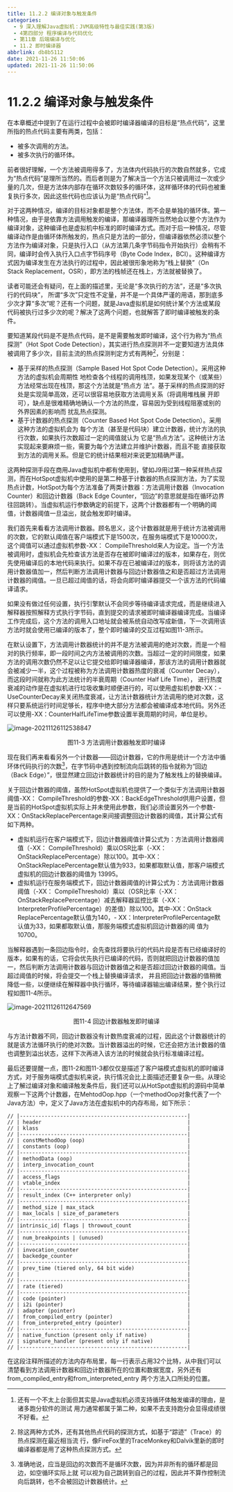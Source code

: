 ```yaml
---
title: 11.2.2 编译对象与触发条件
categories:
  - 9 深入理解Java虛拟机：JVM高级特性与最佳实践(第3版)
  - 4第四部分 程序编译与代码优化
  - 第11章 后端编译与优化
  - 11.2 即时编译器
abbrlink: db8b5112
date: 2021-11-26 11:50:06
updated: 2021-11-26 11:50:06
---
```

# 11.2.2 编译对象与触发条件
在本章概述中提到了在运行过程中会被即时编译器编译的目标是“热点代码”，这里所指的热点代码主要有两类，包括：

- 被多次调用的方法。
- 被多次执行的循环体。

前者很好理解，一个方法被调用得多了，方法体内代码执行的次数自然就多，它成为“热点代码”是理所当然的。而后者则是为了解决当一个方法只被调用过一次或少量的几次，但是方法体内部存在循环次数较多的循环体，这样循环体的代码也被重复执行多次，因此这些代码也应该认为是“热点代码”[^1]。

对于这两种情况，编译的目标对象都是整个方法体，而不会是单独的循环体。第一种情况，由于是依靠方法调用触发的编译，那编译器理所当然地会以整个方法作为编译对象，这种编译也是虚拟机中标准的即时编译方式。而对于后一种情况，尽管编译动作是由循环体所触发的，热点只是方法的一部分，但编译器依然必须以整个方法作为编译对象，只是执行入口（从方法第几条字节码指令开始执行）会稍有不同，编译时会传入执行入口点字节码序号（Byte Code Index，BCI）。这种编译方式因为编译发生在方法执行的过程中，因此被很形象地称为“栈上替换”（On Stack Replacement，OSR），即方法的栈帧还在栈上，方法就被替换了。

读者可能还会有疑问，在上面的描述里，无论是“多次执行的方法”，还是“多次执行的代码块”， 所谓“多次”只定性不定量，并不是一个具体严谨的用语，那到底多少次才算“多次”呢？还有一个问题，就是Java虚拟机是如何统计某个方法或某段代码被执行过多少次的呢？解决了这两个问题，也就解答了即时编译被触发的条件。

要知道某段代码是不是热点代码，是不是需要触发即时编译，这个行为称为“热点探测”（Hot Spot Code Detection），其实进行热点探测并不一定要知道方法具体被调用了多少次，目前主流的热点探测判定方式有两种[^2]，分别是：

- 基于采样的热点探测（Sample Based Hot Spot Code Detection）。采用这种方法的虚拟机会周期性 地检查各个线程的调用栈顶，如果发现某个（或某些）方法经常出现在栈顶，那这个方法就是“热点方 法”。基于采样的热点探测的好处是实现简单高效，还可以很容易地获取方法调用关系（将调用堆栈展 开即可），缺点是很难精确地确认一个方法的热度，容易因为受到线程阻塞或别的外界因素的影响而 扰乱热点探测。
- 基于计数器的热点探测（Counter Based Hot Spot Code Detection）。采用这种方法的虚拟机会为 每个方法（甚至是代码块）建立计数器，统计方法的执行次数，如果执行次数超过一定的阈值就认为 它是“热点方法”。这种统计方法实现起来要麻烦一些，需要为每个方法建立并维护计数器，而且不能 直接获取到方法的调用关系。但是它的统计结果相对来说更加精确严谨。

这两种探测手段在商用Java虚拟机中都有使用到，譬如J9用过第一种采样热点探测，而在HotSpot虚拟机中使用的是第二种基于计数器的热点探测方法，为了实现热点计数，HotSpot为每个方法准备了两类计数器：方法调用计数器（Invocation Counter）和回边计数器（Back Edge Counter，“回边”的意思就是指在循环边界往回跳转）。当虚拟机运行参数确定的前提下，这两个计数器都有一个明确的阈值，计数器阈值一旦溢出，就会触发即时编译。

我们首先来看看方法调用计数器。顾名思义，这个计数器就是用于统计方法被调用的次数，它的默认阈值在客户端模式下是1500次，在服务端模式下是10000次，这个阈值可以通过虚拟机参数-XX： CompileThreshold来人为设定。当一个方法被调用时，虚拟机会先检查该方法是否存在被即时编译过的版本，如果存在，则优先使用编译后的本地代码来执行。如果不存在已被编译过的版本，则将该方法的调用计数器值加一，然后判断方法调用计数器与回边计数器值之和是否超过方法调用计数器的阈值。一旦已超过阈值的话，将会向即时编译器提交一个该方法的代码编译请求。

如果没有做过任何设置，执行引擎默认不会同步等待编译请求完成，而是继续进入解释器按照解释方式执行字节码，直到提交的请求被即时编译器编译完成。当编译工作完成后，这个方法的调用入口地址就会被系统自动改写成新值，下一次调用该方法时就会使用已编译的版本了，整个即时编译的交互过程如图11-3所示。

在默认设置下，方法调用计数器统计的并不是方法被调用的绝对次数，而是一个相对的执行频率，即一段时间之内方法被调用的次数。当超过一定的时间限度，如果方法的调用次数仍然不足以让它提交给即时编译器编译，那该方法的调用计数器就会被减少一半，这个过程被称为方法调用计数器热度的衰减（Counter Decay），而这段时间就称为此方法统计的半衰周期（Counter Half Life Time）， 进行热度衰减的动作是在虚拟机进行垃圾收集时顺便进行的，可以使用虚拟机参数-XX：- UseCounterDecay来关闭热度衰减，让方法计数器统计方法调用的绝对次数，这样只要系统运行时间足够长，程序中绝大部分方法都会被编译成本地代码。另外还可以使用-XX：CounterHalfLifeTime参数设置半衰周期的时间，单位是秒。

![image-20211126112538847](https://gitee.com/XiaoLan223/images/raw/master/Blog/Sum/20211126112538.png)

<center>图11-3 方法调用计数器触发即时编译</center>

现在我们再来看看另外一个计数器——回边计数器，它的作用是统计一个方法中循环体代码执行的次数[^3]，在字节码中遇到控制流向后跳转的指令就称为“回边（Back Edge）”，很显然建立回边计数器统计的目的是为了触发栈上的替换编译。

关于回边计数器的阈值，虽然HotSpot虚拟机也提供了一个类似于方法调用计数器阈值-XX： CompileThreshold的参数-XX：BackEdgeThreshold供用户设置，但是当前的HotSpot虚拟机实际上并未使用此参数，我们必须设置另外一个参数-XX：OnStackReplacePercentage来间接调整回边计数器的阈值，其计算公式有如下两种。

- 虚拟机运行在客户端模式下，回边计数器阈值计算公式为：方法调用计数器阈值（-XX： CompileThreshold）乘以OSR比率（-XX：OnStackReplacePercentage）除以100。其中-XX： OnStackReplacePercentage默认值为933，如果都取默认值，那客户端模式虚拟机的回边计数器的阈值为 13995。
- 虚拟机运行在服务端模式下，回边计数器阈值的计算公式为：方法调用计数器阈值（-XX： CompileThreshold）乘以（OSR比率（-XX：OnStackReplacePercentage）减去解释器监控比率（-XX： InterpreterProfilePercentage）的差值）除以100。其中-XX：OnStack ReplacePercentage默认值为140，- XX：InterpreterProfilePercentage默认值为33，如果都取默认值，那服务端模式虚拟机回边计数器的阈 值为10700。

当解释器遇到一条回边指令时，会先查找将要执行的代码片段是否有已经编译好的版本，如果有的话，它将会优先执行已编译的代码，否则就把回边计数器的值加一，然后判断方法调用计数器与回边计数器值之和是否超过回边计数器的阈值。当超过阈值的时候，将会提交一个栈上替换编译请求， 并且把回边计数器的值稍微降低一些，以便继续在解释器中执行循环，等待编译器输出编译结果，整个执行过程如图11-4所示。

![image-20211126112647569](https://gitee.com/XiaoLan223/images/raw/master/Blog/Sum/20211126112647.png)

<center>图11-4 回边计数器触发即时编译</center>

与方法计数器不同，回边计数器没有计数热度衰减的过程，因此这个计数器统计的就是该方法循环执行的绝对次数。当计数器溢出的时候，它还会把方法计数器的值也调整到溢出状态，这样下次再进入该方法的时候就会执行标准编译过程。

最后还要提醒一点，图11-2和图11-3都仅仅是描述了客户端模式虚拟机的即时编译方式，对于服务端模式虚拟机来说，执行情况会比上面描述还要复杂一些。从理论上了解过编译对象和编译触发条件后，我们还可以从HotSpot虚拟机的源码中简单观察一下这两个计数器，在MehtodOop.hpp（一个methodOop对象代表了一个Java方法）中，定义了Java方法在虚拟机中的内存布局，如下所示：
```
// |------------------------------------------------------| 
// | header                                               | 
// | klass                                                | 
// |------------------------------------------------------| 
// | constMethodOop (oop)                                 | 
// | constants (oop)                                      | 
// |------------------------------------------------------| 
// | methodData (oop)                                     | 
// | interp_invocation_count                              | 
// |------------------------------------------------------| 
// | access_flags                                         | 
// | vtable_index                                         | 
// |------------------------------------------------------| 
// | result_index (C++ interpreter only)                  | 
// |------------------------------------------------------| 
// | method_size | max_stack                              | 
// | max_locals | size_of_parameters                      | 
// |------------------------------------------------------| 
// |intrinsic_id| flags | throwout_count                  | 
// |------------------------------------------------------| 
// | num_breakpoints | (unused)                           | 
// |------------------------------------------------------| 
// | invocation_counter                                   | 
// | backedge_counter                                     | 
// |------------------------------------------------------| 
// | prev_time (tiered only, 64 bit wide)                 | 
// |                                                      | 
// |------------------------------------------------------| 
// | rate (tiered)                                        | 
// |------------------------------------------------------| 
// | code (pointer)                                       | 
// | i2i (pointer)                                        | 
// | adapter (pointer)                                    | 
// | from_compiled_entry (pointer)                        | 
// | from_interpreted_entry (pointer)                     | 
// |------------------------------------------------------| 
// | native_function (present only if native)             | 
// | signature_handler (present only if native)           | 
// |------------------------------------------------------|
```
在这段注释所描述的方法内存布局里，每一行表示占用32个比特，从中我们可以清楚看到方法调用计数器和回边计数器所在的位置和数据宽度，另外还有from_compiled_entry和from_interpreted_entry 两个方法入口所处的位置。

[^1]: 还有一个不太上台面但其实是Java虚拟机必须支持循环体触发编译的理由，是诸多跑分软件的测试 用力通常都属于第二种，如果不去支持跑分会显得成绩很不好看。 
[^2]: 除这两种方式外，还有其他热点代码的探测方式，如基于“踪迹”（Trace）的热点探测在最近相当流 行，像FireFox里的TraceMonkey和Dalvik里新的即时编译器都是用了这种热点探测方式。
[^3]: 准确地说，应当是回边的次数而不是循环次数，因为并非所有的循环都是回边，如空循环实际上就 可以视为自己跳转到自己的过程，因此并不算作控制流向后跳转，也不会被回边计数器统计。
